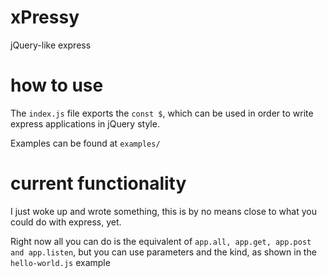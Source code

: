 # xPressy
jQuery-like express

# how to use
The `index.js` file exports the `const $`, which can be used in order to write express applications in jQuery style.

Examples can be found at `examples/`

# current functionality
I just woke up and wrote something, this is by no means close to what you could do with express, yet.

Right now all you can do is the equivalent of `app.all, app.get, app.post and app.listen`, but you can use parameters and the kind, as shown in the `hello-world.js` example
